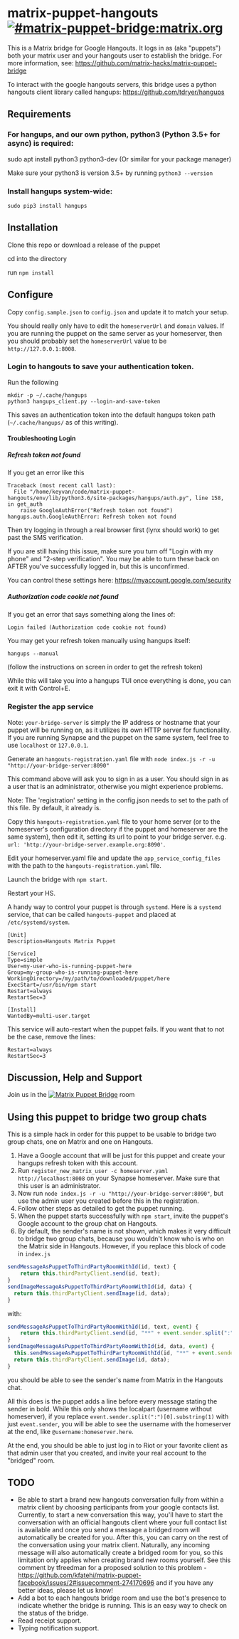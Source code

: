 # matrix-puppet-hangouts [![#matrix-puppet-bridge:matrix.org](https://img.shields.io/matrix/matrix-puppet-bridge:matrix.org.svg?label=%23matrix-puppet-bridge%3Amatrix.org&logo=matrix&server_fqdn=matrix.org)](https://matrix.to/#/#matrix-puppet-bridge:matrix.org)

This is a Matrix bridge for Google Hangouts.
It logs in as (aka "puppets") both your matrix user and your hangouts user to
establish the bridge. For more information, see:
https://github.com/matrix-hacks/matrix-puppet-bridge

To interact with the google hangouts servers, this bridge uses a python hangouts client library called hangups:
https://github.com/tdryer/hangups

## Requirements

### For hangups, and our own python, python3 (Python 3.5+ for async) is required:
sudo apt install python3 python3-dev
(Or similar for your package manager)

Make sure your python3 is version 3.5+ by running `python3 --version`

### Install hangups system-wide:
`sudo pip3 install hangups`

## Installation

Clone this repo or download a release of the puppet

cd into the directory

run `npm install`

## Configure

Copy `config.sample.json` to `config.json` and update it to match your setup.

You should really only have to edit the `homeserverUrl` and `domain` values. 
If you are running the puppet on the same server as your homeserver, then you should probably
set the `homeserverUrl` value to be `http://127.0.0.1:8008`.


### Login to hangouts to save your authentication token.

Run the following

```
mkdir -p ~/.cache/hangups
python3 hangups_client.py --login-and-save-token
```

This saves an authentication token into the default hangups token path (`~/.cache/hangups/` as of this writing).

#### Troubleshooting Login

##### Refresh token not found

If you get an error like this

```
Traceback (most recent call last):
  File "/home/keyvan/code/matrix-puppet-hangouts/env/lib/python3.6/site-packages/hangups/auth.py", line 158, in get_auth
    raise GoogleAuthError("Refresh token not found")
hangups.auth.GoogleAuthError: Refresh token not found
```

Then try logging in through a real browser first (lynx should work) to get past the SMS verification.

If you are still having this issue, make sure you turn off "Login with my phone" and "2-step verification". You may be able to turn these back on AFTER you've successfully logged in, but this is unconfirmed.

You can control these settings here: https://myaccount.google.com/security

##### Authorization code cookie not found

If you get an error that says something along the lines of:

`Login failed (Authorization code cookie not found)`

You may get your refresh token manually using hangups itself:

```
hangups --manual
```
(follow the instructions on screen in order to get the refresh token)

While this will take you into a hangups TUI once everything is done, you can exit it with Control+E.


### Register the app service

Note: `your-bridge-server` is simply the IP address or hostname that your puppet will be running on, as it utilizes its own HTTP server for functionality. 
If you are running Synapse and the puppet on the same system, feel free to use `localhost` or `127.0.0.1`.

Generate an `hangouts-registration.yaml` file with `node index.js -r -u "http://your-bridge-server:8090"`

This command above will ask you to sign in as a user. You should sign in as a user that is an administrator, otherwise you might experience problems.

Note: The 'registration' setting in the config.json needs to set to the path of this file. By default, it already is.

Copy this `hangouts-registration.yaml` file to your home server (or to the homeserver's configuration directory if the puppet and homeserver are the same system), 
then edit it, setting its url to point to your bridge server. e.g. `url: 'http://your-bridge-server.example.org:8090'`. 

Edit your homeserver.yaml file and update the `app_service_config_files` with the path to the `hangouts-registration.yaml` file.

Launch the bridge with ```npm start```.

Restart your HS.

A handy way to control your puppet is through `systemd`. Here is a `systemd` service, that can be called `hangouts-puppet` and placed at `/etc/systemd/system`.
```
[Unit]
Description=Hangouts Matrix Puppet

[Service]
Type=simple
User=my-user-who-is-running-puppet-here
Group=my-group-who-is-running-puppet-here
WorkingDirectory=/my/path/to/downloaded/puppet/here
ExecStart=/usr/bin/npm start
Restart=always
RestartSec=3

[Install]
WantedBy=multi-user.target
```
This service will auto-restart when the puppet fails. If you want that to not be the case, remove the lines:
```
Restart=always
RestartSec=3
```

## Discussion, Help and Support

Join us in the [![Matrix Puppet Bridge](https://user-images.githubusercontent.com/13843293/52007839-4b2f6580-24c7-11e9-9a6c-14d8fc0d0737.png)](https://matrix.to/#/#matrix-puppet-bridge:matrix.org) room

## Using this puppet to bridge two group chats
This is a simple hack in order for this puppet to be usable to bridge two group chats, one on Matrix and one on Hangouts.

1. Have a Google account that will be just for this puppet and create your hangups refresh token with this account.
2. Run `register_new_matrix_user -c homeserver.yaml http://localhost:8008` on your Synapse homeserver. Make sure that this user is an administrator.
3. Now run `node index.js -r -u "http://your-bridge-server:8090"`, but use the admin user you created before this in the registration.
4. Follow other steps as detailed to get the puppet running.
5. When the puppet starts successfully with `npm start`, invite the puppet's Google account to the group chat on Hangouts.
6. By default, the sender's name is not shown, which makes it very difficult to bridge two group chats, because you wouldn't know who is who on the Matrix side in Hangouts.
However, if you replace this block of code in `index.js`

```js
sendMessageAsPuppetToThirdPartyRoomWithId(id, text) {
    return this.thirdPartyClient.send(id, text);
}
sendImageMessageAsPuppetToThirdPartyRoomWithId(id, data) {
  return this.thirdPartyClient.sendImage(id, data);
}
```
with:
```js
sendMessageAsPuppetToThirdPartyRoomWithId(id, text, event) {
    return this.thirdPartyClient.send(id, "**" + event.sender.split(":")[0].substring(1) + "**\n" + text);
}
sendImageMessageAsPuppetToThirdPartyRoomWithId(id, data, event) {
  this.sendMessageAsPuppetToThirdPartyRoomWithId(id, "**" + event.sender.split(':')[0].substring(1) + "**", event);
  return this.thirdPartyClient.sendImage(id, data);
}
```
you should be able to see the sender's name from Matrix in the Hangouts chat. 

All this does is the puppet adds a line before every message stating the sender in bold. 
While this only shows the localpart (username without homeserver), if you replace `event.sender.split(":")[0].substring(1)` with just `event.sender`, you will be able to see the username with the homeserver at the end, like `@username:homeserver.here`.

At the end, you should be able to just log in to Riot or your favorite client as that admin user that you created, and invite your real account to the "bridged" room. 
## TODO
* Be able to start a brand new hangouts conversation fully from within a matrix client by choosing participants from your google contacts list. Currently, to start a new conversation this way, you'll have to start the conversation with an official hangouts client where your full contact list is available and once you send a message a bridged room will automatically be created for you. After this, you can carry on the rest of the conversation using your matrix client. Naturally, any incoming message will also automatically create a bridged room for you, so this limitation only applies when creating brand new rooms yourself. See this comment by tfreedman for a proposed solution to this problem - https://github.com/kfatehi/matrix-puppet-facebook/issues/2#issuecomment-274170696 and if you have any better ideas, please let us know!
* Add a bot to each hangouts bridge room and use the bot's presence to indicate whether the bridge is running. This is an easy way to check on the status of the bridge.
* Read receipt support.
* Typing notification support.
